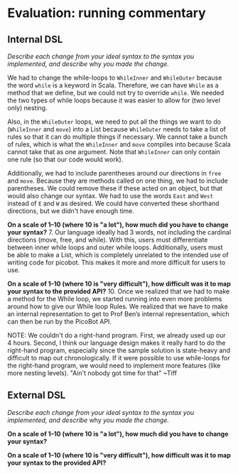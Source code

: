 # Evaluation: running commentary

## Internal DSL

_Describe each change from your ideal syntax to the syntax you implemented, and
describe_ why _you made the change._

We had to change the while-loops to `WhileInner` and `WhileOuter` because the word
`while` is a keyword in Scala. Therefore, we can have `While` as a method that we define,
but we could not try to override `while`. We needed the two types of while loops because it
was easier to allow for (two level only) nesting.

Also, in the `WhileOuter` loops, we need to put all the things we want to do (`WhileInner`
and `move`) into a List because `WhileOuter` needs to take a list of rules so that it can do
multiple things if necessary. We cannot take a bunch of rules, which is what the `WhileInner`
and `move` compiles into because Scala cannot take that as one argument. Note that `WhileInner` 
can only contain one rule (so that our code would work).

Additionally, we had to include parentheses around our directions in `free` and `move`.
Because they are methods called on one thing, we had to include parentheses. We could
remove these if these acted on an object, but that would also change our syntax. We had 
to use the words `East` and `West` instead of `E` and `W` as desired. We could have converted 
these shorthand directions, but we didn't have enough time.



**On a scale of 1–10 (where 10 is "a lot"), how much did you have to change your syntax?**
7. Our language ideally had 3 words, not including the cardinal directions (move, free, and 
while). With this, users must differentiate between inner while loops and outer while loops. 
Additionally, users must be able to make a List, which is completely unrelated to the
intended use of writing code for picobot. This makes it more and more difficult for users to
use.


**On a scale of 1–10 (where 10 is "very difficult"), how difficult was it to map your syntax to the provided API?**
10. Once we realized that we had to make a method for the While loop, we started running into 
even more problems around how to give our While loop Rules. We realized that we have to make 
an internal representation to get to Prof Ben’s internal representation, which can then be run 
by the PicoBot API.

NOTE: We couldn't do a right-hand program. First, we already used up our 4 hours. Second, 
I think our language design makes it really hard to do the right-hand program, especially since 
the sample solution is state-heavy and difficult to map out chronologically. If it were possible 
to use while-loops for the right-hand program, we would need to implement more features (like 
more nesting levels). "Ain't nobody got time for that" ~Tiff

## External DSL

_Describe each change from your ideal syntax to the syntax you implemented, and
describe_ why _you made the change._






**On a scale of 1–10 (where 10 is "a lot"), how much did you have to change your syntax?**







**On a scale of 1–10 (where 10 is "very difficult"), how difficult was it to map your syntax to the provided API?**






